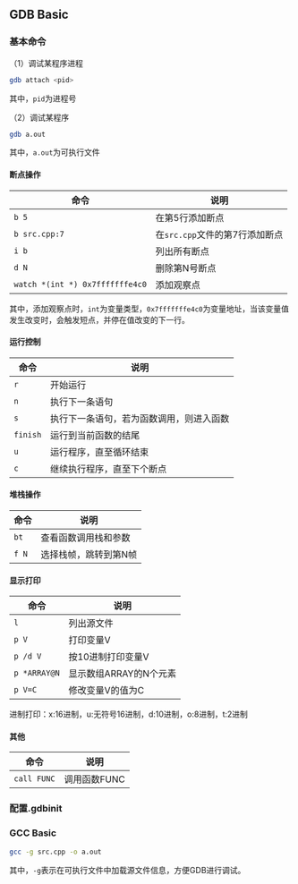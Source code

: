 ## GDB Basic

### 基本命令

（1）调试某程序进程

```bash
gdb attach <pid>
```

其中，`pid`为进程号

（2）调试某程序

```bash
gdb a.out
```

其中，`a.out`为可执行文件

#### 断点操作

命令 | 说明
--- | ---
```b 5``` | 在第5行添加断点
```b src.cpp:7``` | 在`src.cpp`文件的第7行添加断点
```i b``` | 列出所有断点
```d N``` | 删除第N号断点
```watch *(int *) 0x7fffffffe4c0``` | 添加观察点

其中，添加观察点时，`int`为变量类型，`0x7fffffffe4c0`为变量地址，当该变量值发生改变时，会触发短点，并停在值改变的下一行。

#### 运行控制

命令 | 说明
--- | ---
```r``` | 开始运行
```n``` | 执行下一条语句
```s``` | 执行下一条语句，若为函数调用，则进入函数
```finish``` | 运行到当前函数的结尾
```u``` | 运行程序，直至循环结束
```c``` | 继续执行程序，直至下个断点

#### 堆栈操作

命令 | 说明
--- | ---
```bt``` | 查看函数调用栈和参数
```f N``` | 选择栈帧，跳转到第N帧

#### 显示打印

命令 | 说明
--- | ---
```l``` | 列出源文件
```p V``` | 打印变量V
```p /d V``` | 按10进制打印变量V
```p *ARRAY@N``` | 显示数组ARRAY的N个元素
```p V=C``` | 修改变量V的值为C

进制打印：x:16进制，u:无符号16进制，d:10进制，o:8进制，t:2进制

#### 其他

命令 | 说明
--- | ---
```call FUNC``` | 调用函数FUNC

### 配置.gdbinit

### GCC Basic

```bash
gcc -g src.cpp -o a.out
```

其中，`-g`表示在可执行文件中加载源文件信息，方便GDB进行调试。